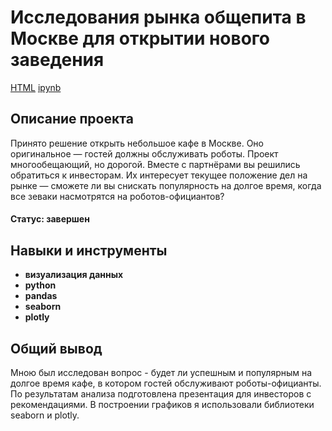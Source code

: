 # Исследования рынка общепита в Москве для открытии нового заведения
[HTML](https://github.com/Joker2k79/Portfolio/blob/main/08_catering_market_research/catering.html) [ipynb](https://github.com/Joker2k79/Portfolio/blob/main/08_catering_market_research/catering.ipynb)

## Описание проекта
Принято решение открыть небольшое кафе в Москве. Оно оригинальное — гостей должны обслуживать роботы. Проект многообещающий, но дорогой. Вместе с партнёрами вы решились обратиться к инвесторам. Их интересует текущее положение дел на рынке — сможете ли вы снискать популярность на долгое время, когда все зеваки насмотрятся на роботов-официантов?
#### Статус: завершен
##

## Навыки и инструменты

- **визуализация данных**
- **python**
- **pandas**
- **seaborn**
- **plotly**

##

## Общий вывод
Мною был исследован вопрос - будет ли успешным и популярным на долгое время кафе, в котором гостей обслуживают роботы-официанты. По результатам анализа подготовлена
презентация для инвесторов с рекомендациями. В построении графиков я использовали библиотеки seaborn и plotly.

